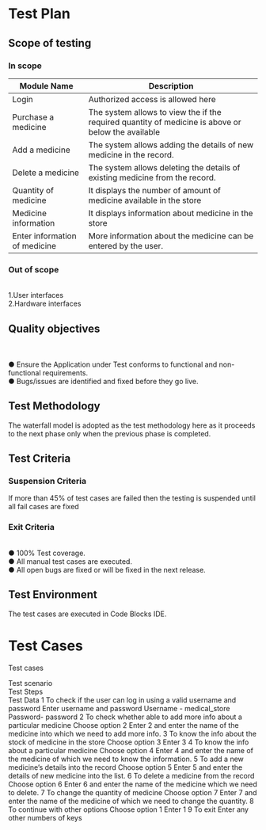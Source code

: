 # **Test Plan**
## **Scope of testing**
### **In scope**

|Module Name                                                          |	Description
|---------------------------------------------------------------------|-----------------------
|Login	                                                              |    Authorized access is allowed here                               
| Purchase a medicine                                                 |	The system allows to view the if the required quantity of medicine is above or below the available       |                                                                     | quantity of medicine in the store and calculates the cost of medicine required.
| Add a medicine	                                                    | The system allows adding the details of new medicine in the record.
| Delete a medicine	                                                  |  The system allows deleting the details of existing medicine from the record.
|Quantity of medicine                                                 |	It displays the number of amount of medicine available in the store
|Medicine information	                                                | It displays information about medicine in the store
|Enter information of medicine                                        |	More information about the medicine can be entered by the user.


### **Out of scope**
</br>1.User interfaces
</br>2.Hardware interfaces
## **Quality objectives**
</br></br>●	Ensure the Application under Test conforms to functional and non-functional requirements.
</br>●	Bugs/issues are identified and fixed before they go live.
## **Test Methodology**
 The waterfall model is adopted as the test methodology here as it proceeds to the next phase only when the previous phase is completed.
## **Test Criteria**
### **Suspension Criteria**
 If more than 45% of test cases are failed then the testing is suspended until all fail cases are fixed
### **Exit Criteria**
</br>●	100% Test coverage.
</br>●	All manual test cases are executed.
</br>●	All open bugs are fixed or will be fixed in the next release.
## **Test Environment**
The test cases are executed in Code Blocks IDE.


# **Test Cases**

Test cases
	
Test scenario	
Test Steps	
Test Data
    1 	To check if the user can log in using a valid username and password	Enter username and password	Username - medical_store
Password- password
    2	To check whether able to add more info about a particular medicine	Choose option 2	Enter 2 and enter the name of the medicine into which we need to add more info.
    3	To know the info about the stock of medicine in the store	Choose option 3	Enter 3
    4	To know the info about a particular medicine	Choose option 4	Enter 4 and enter the name of the medicine of which we need to know the information.
    5	To add a new medicine’s details into the record	Choose option 5	Enter 5 and enter the details of new medicine into the list.
    6	To delete a medicine from the record	Choose option 6	Enter 6 and enter the name of the medicine which we need to delete.
    7 	To change the quantity of medicine	Choose option 7	Enter 7 and enter the name of the medicine of which we need to change the quantity.
    8	To continue with other options	Choose option 1	Enter 1
    9	To exit 		Enter any other numbers of keys


